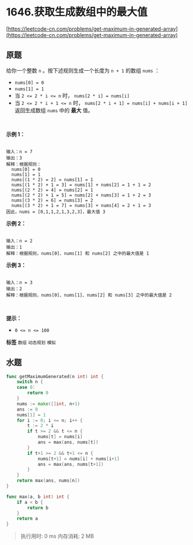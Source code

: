 # 1646.获取生成数组中的最大值
[https://leetcode-cn.com/problems/get-maximum-in-generated-array](https://leetcode-cn.com/problems/get-maximum-in-generated-array) 
## 原题
给你一个整数 `n` 。按下述规则生成一个长度为 `n + 1` 的数组 `nums` ：
-  `nums[0] = 0` 
-  `nums[1] = 1` 
- 当 `2 <= 2 * i <= n` 时， `nums[2 * i] = nums[i]` 
- 当 `2 <= 2 * i + 1 <= n` 时， `nums[2 * i + 1] = nums[i] + nums[i + 1]` 
返回生成数组 `nums` 中的 **最大** 值。

 

 **示例 1：** 

```

输入：n = 7
输出：3
解释：根据规则：
  nums[0] = 0
  nums[1] = 1
  nums[(1 * 2) = 2] = nums[1] = 1
  nums[(1 * 2) + 1 = 3] = nums[1] + nums[2] = 1 + 1 = 2
  nums[(2 * 2) = 4] = nums[2] = 1
  nums[(2 * 2) + 1 = 5] = nums[2] + nums[3] = 1 + 2 = 3
  nums[(3 * 2) = 6] = nums[3] = 2
  nums[(3 * 2) + 1 = 7] = nums[3] + nums[4] = 2 + 1 = 3
因此，nums = [0,1,1,2,1,3,2,3]，最大值 3

```
 **示例 2：** 

```

输入：n = 2
输出：1
解释：根据规则，nums[0]、nums[1] 和 nums[2] 之中的最大值是 1

```
 **示例 3：** 

```

输入：n = 3
输出：2
解释：根据规则，nums[0]、nums[1]、nums[2] 和 nums[3] 之中的最大值是 2

```
 

 **提示：** 
-  `0 <= n <= 100` 
 
**标签**
`数组` `动态规划` `模拟` 


## 水题
```go
func getMaximumGenerated(n int) int {
	switch n {
	case 0:
		return 0
	}
	nums := make([]int, n+1)
	ans := 0
	nums[1] = 1
	for i := 0; i <= n; i++ {
		t := 2 * i
		if t >= 2 && t <= n {
			nums[t] = nums[i]
			ans = max(ans, nums[t])
		}
		if t+1 >= 2 && t+1 <= n {
			nums[t+1] = nums[i] + nums[i+1]
			ans = max(ans, nums[t+1])
		}
	}
	return max(ans, nums[n])
}

func max(a, b int) int {
	if a < b {
		return b
	}
	return a
}
```
>执行用时: 0 ms
内存消耗: 2 MB
